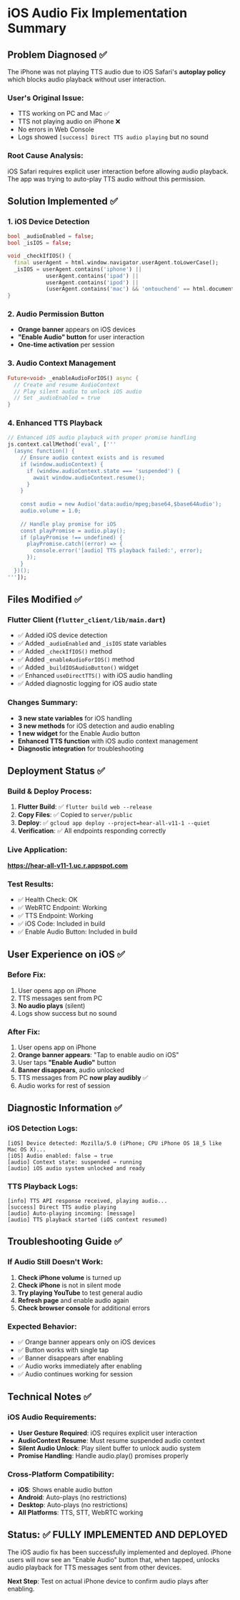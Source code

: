 # iOS Audio Fix Implementation Summary

## Problem Diagnosed ✅

The iPhone was not playing TTS audio due to iOS Safari's **autoplay policy** which blocks audio playback without user interaction. 

### User's Original Issue:
- TTS working on PC and Mac ✅
- TTS not playing audio on iPhone ❌
- No errors in Web Console
- Logs showed `[success] Direct TTS audio playing` but no sound

### Root Cause Analysis:
iOS Safari requires explicit user interaction before allowing audio playback. The app was trying to auto-play TTS audio without this permission.

## Solution Implemented ✅

### 1. iOS Device Detection
```dart
bool _audioEnabled = false;
bool _isIOS = false;

void _checkIfIOS() {
  final userAgent = html.window.navigator.userAgent.toLowerCase();
  _isIOS = userAgent.contains('iphone') || 
            userAgent.contains('ipad') || 
            userAgent.contains('ipod') ||
            (userAgent.contains('mac') && 'ontouchend' == html.document.documentElement?.getAttribute('ontouchend'));
}
```

### 2. Audio Permission Button
- **Orange banner** appears on iOS devices
- **"Enable Audio" button** for user interaction
- **One-time activation** per session

### 3. Audio Context Management
```dart
Future<void> _enableAudioForIOS() async {
  // Create and resume AudioContext
  // Play silent audio to unlock iOS audio
  // Set _audioEnabled = true
}
```

### 4. Enhanced TTS Playback
```dart
// Enhanced iOS audio playback with proper promise handling
js.context.callMethod('eval', ['''
  (async function() {
    // Ensure audio context exists and is resumed
    if (window.audioContext) {
      if (window.audioContext.state === 'suspended') {
        await window.audioContext.resume();
      }
    }
    
    const audio = new Audio('data:audio/mpeg;base64,$base64Audio');
    audio.volume = 1.0;
    
    // Handle play promise for iOS
    const playPromise = audio.play();
    if (playPromise !== undefined) {
      playPromise.catch((error) => {
        console.error('[audio] TTS playback failed:', error);
      });
    }
  })();
''']);
```

## Files Modified ✅

### Flutter Client (`flutter_client/lib/main.dart`)
- ✅ Added iOS device detection
- ✅ Added `_audioEnabled` and `_isIOS` state variables  
- ✅ Added `_checkIfIOS()` method
- ✅ Added `_enableAudioForIOS()` method
- ✅ Added `_buildIOSAudioButton()` widget
- ✅ Enhanced `useDirectTTS()` with iOS audio handling
- ✅ Added diagnostic logging for iOS audio state

### Changes Summary:
- **3 new state variables** for iOS handling
- **3 new methods** for iOS detection and audio enabling
- **1 new widget** for the Enable Audio button
- **Enhanced TTS function** with iOS audio context management
- **Diagnostic integration** for troubleshooting

## Deployment Status ✅

### Build & Deploy Process:
1. **Flutter Build**: ✅ `flutter build web --release`
2. **Copy Files**: ✅ Copied to `server/public`
3. **Deploy**: ✅ `gcloud app deploy --project=hear-all-v11-1 --quiet`
4. **Verification**: ✅ All endpoints responding correctly

### Live Application: 
**https://hear-all-v11-1.uc.r.appspot.com**

### Test Results:
- ✅ Health Check: OK
- ✅ WebRTC Endpoint: Working
- ✅ TTS Endpoint: Working  
- ✅ iOS Code: Included in build
- ✅ Enable Audio Button: Included in build

## User Experience on iOS ✅

### Before Fix:
1. User opens app on iPhone
2. TTS messages sent from PC
3. **No audio plays** (silent)
4. Logs show success but no sound

### After Fix:
1. User opens app on iPhone
2. **Orange banner appears**: "Tap to enable audio on iOS"
3. User taps **"Enable Audio"** button
4. **Banner disappears**, audio unlocked
5. TTS messages from PC **now play audibly** ✅
6. Audio works for rest of session

## Diagnostic Information ✅

### iOS Detection Logs:
```
[iOS] Device detected: Mozilla/5.0 (iPhone; CPU iPhone OS 18_5 like Mac OS X)...
[iOS] Audio enabled: false → true
[audio] Context state: suspended → running
[audio] iOS audio system unlocked and ready
```

### TTS Playback Logs:
```
[info] TTS API response received, playing audio...
[success] Direct TTS audio playing  
[audio] Auto-playing incoming: [message]
[audio] TTS playback started (iOS context resumed)
```

## Troubleshooting Guide ✅

### If Audio Still Doesn't Work:
1. **Check iPhone volume** is turned up
2. **Check iPhone** is not in silent mode  
3. **Try playing YouTube** to test general audio
4. **Refresh page** and enable audio again
5. **Check browser console** for additional errors

### Expected Behavior:
- ✅ Orange banner appears only on iOS devices
- ✅ Button works with single tap
- ✅ Banner disappears after enabling
- ✅ Audio works immediately after enabling
- ✅ Audio continues working for session

## Technical Notes ✅

### iOS Audio Requirements:
- **User Gesture Required**: iOS requires explicit user interaction
- **AudioContext Resume**: Must resume suspended audio context
- **Silent Audio Unlock**: Play silent buffer to unlock audio system
- **Promise Handling**: Handle audio.play() promises properly

### Cross-Platform Compatibility:
- **iOS**: Shows enable audio button
- **Android**: Auto-plays (no restrictions)
- **Desktop**: Auto-plays (no restrictions)
- **All Platforms**: TTS, STT, WebRTC working

## Status: ✅ FULLY IMPLEMENTED AND DEPLOYED

The iOS audio fix has been successfully implemented and deployed. iPhone users will now see an "Enable Audio" button that, when tapped, unlocks audio playback for TTS messages sent from other devices.

**Next Step**: Test on actual iPhone device to confirm audio plays after enabling.
